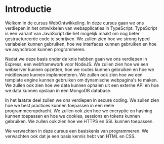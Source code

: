 # Introductie

Welkom in de cursus WebOntwikkeling. In deze cursus gaan we ons verdiepen in het ontwikkelen van webapplicaties in TypeScript. TypeScript is een variant van JavaScript die het mogelijk maakt om nog beter gestructureerde code te schrijven. We zullen zien hoe we strong typed variabelen kunnen gebruiken, hoe we interfaces kunnen gebruiken en hoe we asynchroon kunnen programmeren. 

Nadat we deze basis onder de knie hebben gaan we ons verdiepen in Express, een webframework voor NodeJS. We zullen zien hoe we een webserver kunnen opzetten, hoe we routes kunnen gebruiken en hoe we middleware kunnen implementeren. We zullen ook zien hoe we een template engine kunnen gebruiken om dynamische webpagina's te maken. We zullen ook zien hoe we data kunnen ophalen uit een externe API en hoe we data kunnen opslaan in een MongoDB database. 

In het laatste deel zullen we ons verdiepen in secure coding. We zullen zien hoe we best practices kunnen toepassen in een reële programmeeropdracht. We zullen ook zien hoe we encryptie en hashing kunnen toepassen en hoe we cookies, sessions en tokens kunnen gebruiken. We zullen ook zien hoe we HTTPS en SSL kunnen toepassen.

We verwachten in deze cursus een basiskenis van programmeren. We verwachten ook dat je een basis kennis hebt van HTML en CSS.
